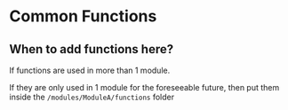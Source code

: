# Common Functions

## When to add functions here?

If functions are used in more than 1 module.

If they are only used in 1 module for the foreseeable future, then put them inside the `/modules/ModuleA/functions` folder
